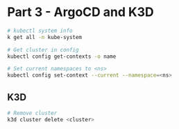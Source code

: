 # Part 3 - ArgoCD and K3D

```bash
# kubectl system info
k get all -n kube-system
```

```bash
# Get cluster in config
kubectl config get-contexts -o name
```

```bash
# Set current namespaces to <ns>
kubectl config set-context --current --namespace=<ns>
```

## K3D

```bash
# Remove cluster
k3d cluster delete <cluster>
```
